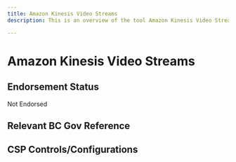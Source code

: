 ```yaml
---
title: Amazon Kinesis Video Streams
description: This is an overview of the tool Amazon Kinesis Video Streams, and its current status  within BC Gov.

---
```

<!---
Note: this is a generated file.  You should not edit it directly.  Please check https://github.com/bcgov/cloud-pathfinder for details.
-->
# Amazon Kinesis Video Streams



## Endorsement Status
Not Endorsed

## Relevant BC Gov Reference


## CSP Controls/Configurations
